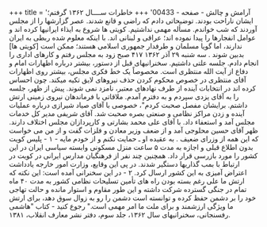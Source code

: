 +++
title = 'آرامش و چالش - صفحه - 00433'
+++
خاطرات ســــال ۱۳۶۲ گرفتم؛ ایشان ناراحت بودند. توضیحاتی دادم که راضی و قانع شدند. عصر گزارشها را از مجلس آوردند که شب خواندم. مسأله مهمی نداشتیم. کویتی ها شروع به ايذاء ایرانیها کرده اند و عوامل انفجارها را پیدا نموده اند؛ عراقی و لبنانی اند. با اینکه معلوم شده ربطی به ایران ندارند، اما گویا مسلمان و طرفدار جمهوری اسلامی هستند؛ ممکن است [کویتی ها] بدبین شوند . سه شنبه ۲۹ آذر ۱۳۶۲ ۴۱۷ صبح زود به مجلس رفتم و کارهای اداری را انجام دادم. جلسه علتی داشتیم. سخنرانیهای قبل از دستور، بیشتر درباره اظهارات امام و دفاع از آیت الله منتظری است. مخصوصاً یک خط فکری مجلس، بیشتر روی اظهارات آقای منتظری در خصوص محکوم کردن حذف نیروهای لایق تکیه میکند. چون احساس کرده اند در انتخابات آینده از طرف نهادهای معتبر، نامزد نمی شوند. پیش از ظهر، جلسه را به آقای یزدی سپردم و به دفترم آمدم. ملاقاتی با فرماندهان نیروی زمینی ارتش داشتم. برایشان مفصل صحبت کردم"، خصوصی با آقای صیاد شیرازی درباره عملیات آینده و زدن مراکز نظامی و صنعتی بصره صحبت شد. آقای شریفی مدیر کل خدمات مجلس آمد و استعفاء داد. با آقای علی محمد بشارتی و کارپردازان مجلس اختلاف دارند. ظهر آقای حسین محلوجی آمد و از ضعف وزیر معادن و فلزات گفت و از من می خواست که این همه از وزرای ضعیف . به عقیده او ـ حمایت نکنم و از خودم مایه - ۱ - پلیس کویت بدون اطلاع قبلی و اجازه به مدت ۵ ساعت منزل مسکونی وابسته سیاسی ایران در این کشور را مورد بازرسی قرار داد. همچنین چند نفر از فرهنگیان مدارس ایرانی در کویت در ارتباط با بمب گذاریها دستگیر شدند. در پی این وقایع، وزارت امور خارجه یادداشت اعتراض آمیزی به این کشور ارسال کرد. ۲ - در این سخنرانی آمده است: این نکته که ارتش ما علی رغم بسته بودن راه های تأمین تسلیحات نظامی کشور به مدت ۴۰ ماه تمام در جنگی گسترده شرکت داشته و این طور مقاوم و استوار مانده و حالت تهاجی خود را بر دشمن حفظ کرده و توانسته است دشمن را رو به زوال سوق دهد، برای ارتش ما ویژگی ارزشمند و برای ملت ما امر مهمی است." رجوع کنید - کتاب "هاشمی رفسنجانی، سخنرانیهای سال ۱۳۶۲، جلد سوم، دفتر نشر معارف انقلاب، ۱۳۸۱.